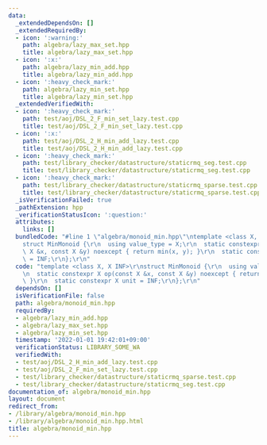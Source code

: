 ```yaml
---
data:
  _extendedDependsOn: []
  _extendedRequiredBy:
  - icon: ':warning:'
    path: algebra/lazy_max_set.hpp
    title: algebra/lazy_max_set.hpp
  - icon: ':x:'
    path: algebra/lazy_min_add.hpp
    title: algebra/lazy_min_add.hpp
  - icon: ':heavy_check_mark:'
    path: algebra/lazy_min_set.hpp
    title: algebra/lazy_min_set.hpp
  _extendedVerifiedWith:
  - icon: ':heavy_check_mark:'
    path: test/aoj/DSL_2_F_min_set_lazy.test.cpp
    title: test/aoj/DSL_2_F_min_set_lazy.test.cpp
  - icon: ':x:'
    path: test/aoj/DSL_2_H_min_add_lazy.test.cpp
    title: test/aoj/DSL_2_H_min_add_lazy.test.cpp
  - icon: ':heavy_check_mark:'
    path: test/library_checker/datastructure/staticrmq_seg.test.cpp
    title: test/library_checker/datastructure/staticrmq_seg.test.cpp
  - icon: ':heavy_check_mark:'
    path: test/library_checker/datastructure/staticrmq_sparse.test.cpp
    title: test/library_checker/datastructure/staticrmq_sparse.test.cpp
  _isVerificationFailed: true
  _pathExtension: hpp
  _verificationStatusIcon: ':question:'
  attributes:
    links: []
  bundledCode: "#line 1 \"algebra/monoid_min.hpp\"\ntemplate <class X, X INF>\r\n\
    struct MinMonoid {\r\n  using value_type = X;\r\n  static constexpr X op(const\
    \ X &x, const X &y) noexcept { return min(x, y); }\r\n  static constexpr X unit\
    \ = INF;\r\n};\r\n"
  code: "template <class X, X INF>\r\nstruct MinMonoid {\r\n  using value_type = X;\r\
    \n  static constexpr X op(const X &x, const X &y) noexcept { return min(x, y);\
    \ }\r\n  static constexpr X unit = INF;\r\n};\r\n"
  dependsOn: []
  isVerificationFile: false
  path: algebra/monoid_min.hpp
  requiredBy:
  - algebra/lazy_min_add.hpp
  - algebra/lazy_max_set.hpp
  - algebra/lazy_min_set.hpp
  timestamp: '2022-01-01 19:42:01+09:00'
  verificationStatus: LIBRARY_SOME_WA
  verifiedWith:
  - test/aoj/DSL_2_H_min_add_lazy.test.cpp
  - test/aoj/DSL_2_F_min_set_lazy.test.cpp
  - test/library_checker/datastructure/staticrmq_sparse.test.cpp
  - test/library_checker/datastructure/staticrmq_seg.test.cpp
documentation_of: algebra/monoid_min.hpp
layout: document
redirect_from:
- /library/algebra/monoid_min.hpp
- /library/algebra/monoid_min.hpp.html
title: algebra/monoid_min.hpp
---
```

